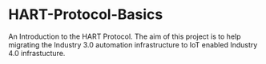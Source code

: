# HART-Protocol-Basics
An Introduction to the HART Protocol. The aim of this project is to help migrating the Industry 3.0 automation infrastructure to IoT enabled Industry 4.0 infrastucture.
